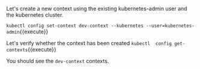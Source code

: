 Let's  create a new context using the existing kubernetes-admin user and the kubernetes cluster.

`kubectl config set-context dev-context --kubernetes --user=kubernetes-admin`{{execute}}

Let's verify whether the context has been created
`kubectl  config get-contexts`{{execute}}

You should see the `dev-context` contexts.



